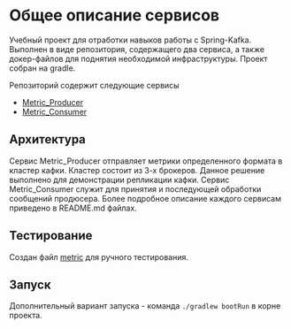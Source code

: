 # Общее описание сервисов

Учебный проект для отработки навыков работы с Spring-Kafka. Выполнен в виде репозитория, содержащего два сервиса, а
также докер-файлов для поднятия необходимой инфраструктуры. Проект собран на gradle.

Репозиторий содержит следующие сервисы

* [Metric_Producer](Metric_Producer/README.md)
* [Metric_Consumer](Metric_Consumer/README.md)

## Архитектура

Сервис Metric_Producer отправляет метрики определенного формата в кластер кафки. Кластер состоит из 3-х брокеров. Данное
решение выполнено для демонстрации репликации кафки.
Сервис Metric_Consumer служит для принятия и последующей обработки сообщений продюсера.
Более подробное описание каждого сервисам приведено в README.md файлах.

## Тестирование

Создан файл [metric](rest/metric.http) для ручного тестирования.

## Запуск

Дополнительный вариант запуска - команда ```./gradlew bootRun``` в корне проекта.
